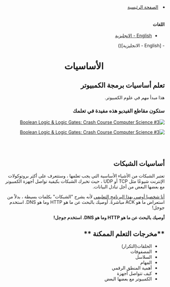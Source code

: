 <div dir='rtl'>

<li>
<a href='index.md'>
الصفحة الرئيسية
</a>
</li>

<br>

#### اللغات

<ul>
<li>
<a href='.../en/fundamentals.md'>
 English - الانجليزية
</a>
</li>
</ul>
- [English - الانجليزية]()

<h1 align='center'>الأساسيات</h1>

## **تعلم أساسيات برمجة الكمبيوتر**

هذا مبدأ _مهم_ في علوم الكمبيوتر.

### ستكون مقاطع الفيديو هذه مفيدة في تعلمك

[![ Boolean Logic & Logic Gates: Crash Course Computer Science #3
 ](https://img.youtube.com/vi/gI-qXk7XojA/0.jpg)](https://www.youtube.com/watch?v=gI-qXk7XojA "Boolean Logic & Logic Gates: Crash Course Computer Science #3
")

[![ Boolean Logic & Logic Gates: Crash Course Computer Science #3
 ](https://img.youtube.com/vi/JQBRzsPhw2w/0.jpg)](https://www.youtube.com/watch?v=JQBRzsPhw2w "Logic Gates, Truth Tables, Boolean Algebra AND, OR, NOT, NAND & NOR
")

<br>
<br>

## **أساسيات الشبكات**

تعتبر الشبكات من الأشياء الأساسية التي يجب تعلمها ، وستتعرف على أكثر بروتوكولات الإنترنت شيوعًا مثل TCP أو UDP ، حيث تخبرك الشبكات بكيفية تواصل أجهزة الكمبيوتر مع بعضها البعض من أجل تبادل البيانات.

[أنا شخصيا أوصي بهذا البرنامج التعليمي](https://cs.lmu.edu/~ray/notes/netsandinets/) لأنه يشرح "الشبكات" بكلمات بسيطة ، بدلاً من استعراض ما هو ACK مباشرةً.
أوصيك بالبحث عن ما هو HTTP وما هو DNS. استخدم جوجل!

**أوصيك بالبحث عن ما هو HTTP وما هو DNS. استخدم جوجل!**

## **مخرجات التعلم الممكنة **

- الحلقات(التكرار)
- المصفوفات
- السلاسل
- المهام
- أهمية المنطق الرقمي
- كيف تتواصل أجهزة
- الكمبيوتر مع بعضها البعض
